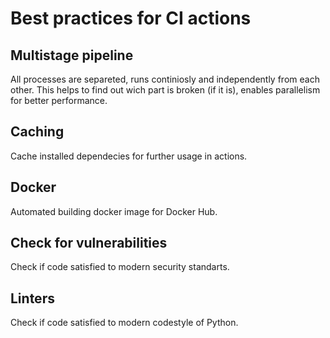 # Best practices for CI actions

## Multistage pipeline

All processes are separeted, runs continiosly and independently from each other. This helps to find out wich part is broken (if it is), enables parallelism for better performance.

## Caching

Cache installed dependecies for further usage in actions.

## Docker

Automated building docker image for Docker Hub.

## Check for vulnerabilities

Check if code satisfied to modern security standarts.

## Linters

Check if code satisfied to modern codestyle of Python.